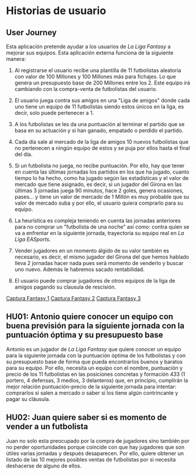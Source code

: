 # Historias de usuario
## User Journey
Esta aplicación pretende ayudar a los usuarios de _La Liga Fantasy_ a mejorar sus equipos. Esta aplicación externa funciona de la siguiente manera:

1. Al registrarse el usuario recibe una plantilla de 11 futbolistas aleatoria con valor de 100 Millones y 100 Millones más para fichajes. Lo que genera un presupuesto base de 200 Millones entre los 2. Este equipo irá cambiando con la compra-venta de futbolistas del usuario.

2. El usuario juega contra sus amigos en una "Liga de amigos" donde cada uno tiene un equipo de 11 futbolistas siendo estos únicos en la liga, es decir, solo puede pertenecer a 1.

3. A los futbolistas se les da una puntuación al terminar el partido que se basa en su actuación y si han ganado, empatado o perdido el partido.

4. Cada día sale al mercado de la liga de amigos 10 nuevos futbolistas que no pertenecen a ningún equipo de estos y se puja por ellos hasta el final del día.

5. Si un futbolista no juega, no recibe puntuación. Por ello, hay que tener en cuenta las últimas jornadas los partidos en los que ha jugado, cuanto tiempo lo ha hecho, como ha jugado según las estadísticas y el valor de mercado que tiene asignado, es decir, si un jugador del Girona en las últimas 3 jornadas juega 90 minutos, hace 2 goles, genera ocasiones, pases... y tiene un valor de mercado de 1 Millón es muy probable que su valor de mercado suba y por ello, el usuario quiera comprarlo para su equipo.

6. La heurística es compleja teniendo en cuenta las jornadas anteriores para no comprar un "futbolista de una noche" así como: contra quien se va a enfrentar en la siguiente jornada, trayectoria su equipo real en _La Liga EASports_.

7. Vender jugadores en un momento álgido de su valor también es necesario, es decir, el mismo jugador del Girona del que hemos hablado lleva 2 jornadas hacer nada pues será momento de venderlo y buscar uno nuevo. Además le habremos sacado rentabilidad.

8. El usuario puede comprar jugadores de otros equipos de la liga de amigos pagando su clausula de rescisión.

[Captura Fantasy 1](GerardMoreno.jpeg)
[Captura Fantasy 2](DatosFantasy.jpeg)
[Captura Fantasy 3](DatosFantasy2.jpeg)




## HU01: Antonio quiere conocer un equipo con buena previsión para la siguiente jornada con la puntuación óptima y su presupuesto base 

Antonio es un jugador de _La Liga Fantasy_ que quiere conocer un equipo para la siguiente jornada con la puntuación óptima de los futbolistas y con su presupuesto base de forma que pueda encontrarlos buenos y baratos para su equipo. Por ello, necesita un equipo con el nombre, puntuación y precio de los 11 futbolistas en las posiciones concretas y formación 433 (1 portero, 4 defensas, 3 medios, 3 delanteros) que, en principio, cumplirán la mejor relación puntuación-precio de la siguiente jornada para intentar: comprarlos si salen a mercado o saber si los tiene algún contrincante y pagar su cláusula.


## HU02: Juan quiere saber si es momento de vender a un futbolista

Juan no solo esta preocupado por la compra de jugadores sino también por no perder oportunidades porque coincide con que hay jugadores que son útiles varias jornadas y después desaparecen. Por ello, quiere obtener un listado de las 10 mejores posibles ventas de futbolistas por si necesita deshacerse de alguno de ellos.